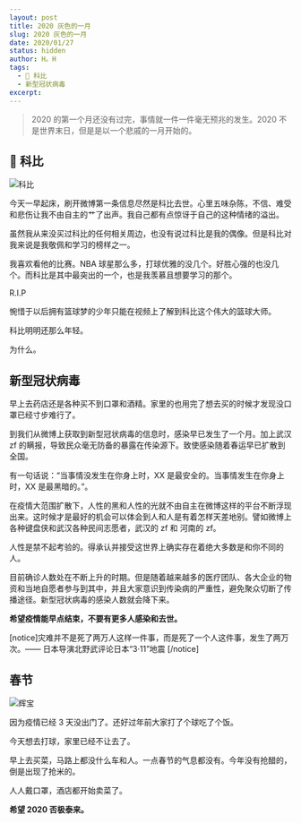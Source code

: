 ```yaml
---
layout: post
title: 2020 灰色的一月
slug: 2020 灰色的一月
date: 2020/01/27
status: hidden
author: H。H
tags:
  - 🏀 科比
  - 新型冠状病毒
excerpt: 
---
```


> 2020 的第一个月还没有过完，事情就一件一件毫无预兆的发生。2020 不是世界末日，但是是以一个悲戚的一月开始的。

## 🏀 科比

![科比](https://cdn.jsdelivr.net/gh/linsyorozuya/Pics@master/uPic/IMG_1687.jpeg)

今天一早起床，刷开微博第一条信息尽然是科比去世。心里五味杂陈，不信、难受和悲伤让我不由自主的艹了出声。我自己都有点惊讶于自己的这种情绪的溢出。

虽然我从来没买过科比的任何相关周边，也没有说过科比是我的偶像。但是科比对我来说是我敬佩和学习的榜样之一。

我喜欢看他的比赛。NBA 球星那么多，打球优雅的没几个。好胜心强的也没几个。而科比是其中最突出的一个，也是我羡慕且想要学习的那个。

R.I.P

惋惜于以后拥有篮球梦的少年只能在视频上了解到科比这个伟大的篮球大师。

科比明明还那么年轻。

为什么。

## 新型冠状病毒

早上去药店还是各种买不到口罩和酒精。家里的也用完了想去买的时候才发现没口罩已经寸步难行了。

到我们从微博上获取到新型冠状病毒的信息时，感染早已发生了一个月。加上武汉 zf 的瞒报，导致民众毫无防备的暴露在传染源下。致使感染随着春运早已扩散到全国。

有一句话说：“当事情没发生在你身上时，XX 是最安全的。当事情发生在你身上时，XX 是最黑暗的。”。

在疫情大范围扩散下，人性的黑和人性的光就不由自主在微博这样的平台不断浮现出来。这时候才是最好的机会可以体会到人和人是有着怎样天差地别。譬如微博上各种键盘侠和武汉各种民间志愿者，武汉的 zf 和 河南的 zf。

人性是禁不起考验的。得承认并接受这世界上确实存在着绝大多数是和你不同的人。

目前确诊人数处在不断上升的时期。但是随着越来越多的医疗团队、各大企业的物资和当地自愿者参与到其中，并且大家意识到传染病的严重性，避免聚众切断了传播途径。新型冠状病毒的感染人数就会降下来。

**希望疫情能早点结束，不要有更多人感染和去世。**

[notice]灾难并不是死了两万人这样一件事，而是死了一个人这件事，发生了两万次。—— 日本导演北野武评论日本“3·11”地震 [/notice]

## 春节

![辉宝](https://cdn.jsdelivr.net/gh/linsyorozuya/Pics@master/uPic/IMG_1675.png)

因为疫情已经 3 天没出门了。还好过年前大家打了个球吃了个饭。

今天想去打球，家里已经不让去了。

早上去买菜，马路上都没什么车和人。一点春节的气息都没有。今年没有抢醋的，倒是出现了抢米的。

人人戴口罩，酒店都开始卖菜了。

**希望 2020 否极泰来。**

